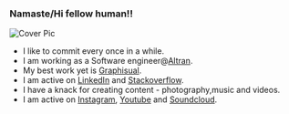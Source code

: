 ### Namaste/Hi fellow human!!

![Cover Pic](https://github.com/lapstjup/lapstjup/blob/master/Creativity.png)




- I like to commit every once in a while.
- I am working as a Software engineer@[Altran](https://www.altran.com/de/en/).
- My best work yet is [Graphisual](https://graphisual.netlify.com).
- I am active on [LinkedIn](www.linkedin.com/in/lakshya-thakur) and [Stackoverflow](https://stackoverflow.com/users/8130690/lakshya-thakur).
- I have a knack for creating content - photography,music and videos.
- I am active on [Instagram](https://www.instagram.com/lakbychance/), [Youtube](https://www.youtube.com/user/Pstjup) and [Soundcloud](https://soundcloud.com/lakshya-thakur).
<!--
**lapstjup/lapstjup** is a ✨ _special_ ✨ repository because its `README.md` (this file) appears on your GitHub profile.

Here are some ideas to get you started:

- 🔭 I’m currently working on ...
- 🌱 I’m currently learning ...
- 👯 I’m looking to collaborate on ...
- 🤔 I’m looking for help with ...
- 💬 Ask me about ...
- 📫 How to reach me: ...
- 😄 Pronouns: ...
- ⚡ Fun fact: ...
-->
